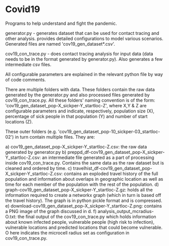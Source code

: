 # Covid19
Programs to help understand and fight the pandemic.

generator.py - generates dataset that can be used for contact tracing and other analysis. provides detailed configurations to model various scenarios. Generated files are named 'cov19_gen_dataset*.csv'.

cov19_con_trace.py - does contact tracing analysis for input data (data needs to be in the format generated by generator.py). Also generates a few intermediate csv files.

All configurable parameters are explained in the relevant python file by way of code comments.

There are multiple folders with data. These folders contain the raw data generated by the generator.py and also processed files generated by cov19_con_trace.py. All these folders' naming convention is of the form: 'cov19_gen_dataset_pop-X_sickper-Y_startloc-Z', where X,Y & Z are configurable parameters and indicate, respectively, population size (X), percentage of sick people in that population (Y) and number of start locations (Z). 

These outer folders (e.g. 'cov19_gen_dataset_pop-10_sickper-03_startloc-02') in turn contain multiple files. They are:

a) cov19_gen_dataset_pop-X_sickper-Y_startloc-Z.csv: the raw data generated by generator.py 
b) preppd_df-cov19_gen_dataset_pop-X_sickper-Y_startloc-Z.csv: an intermediate file generated as a part of processing inside cov19_con_trace.py. Contains the same data as the raw dataset but is cleaned and ordered by time. 
c) travelhist_df-cov19_gen_dataset_pop-X_sickper-Y_startloc-Z.csv: contains an exploded travel history of the full population and information about overlaps in geographic location as well as time for each member of the population with the rest of the population. 
d) graph-cov19_gen_dataset_pop-X_sickper-Y_startloc-Z.gz: holds all the information required to create a networkx graph (which in turn is based off the travel history). The graph is in python pickle format and is compressed. 
e) download-cov19_gen_dataset_pop-X_sickper-Y_startloc-Z.png: contains a PNG image of the graph discussed in d. 
f) analysis_output_mcradius-O.txt: the final output of the cov19_con_trace.py which holds information about known infected people, vulnerable people (high risk to infection), vulnerable locations and predicted locations that could become vulnerable. O here indicates the microcell radius set as configuration in cov19_con_trace.py.